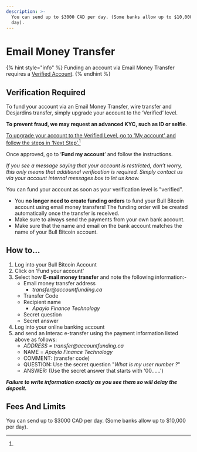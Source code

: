 ```yaml
---
description: >-
  You can send up to $3000 CAD per day. (Some banks allow up to $10,000 per
  day).
---
```


# Email Money Transfer

{% hint style="info" %}
Funding an account via Email Money Transfer requires a [Verified Account](../../../identity-verification/verification-basics/3.-verified/).
{% endhint %}

## Verification Required

To fund your account via an Email Money Transfer, wire transfer and Desjardins transfer, simply upgrade your account to the ‘Verified’ level.

**To prevent fraud, we may request an advanced KYC, such as ID or selfie**.

[To upgrade your account to the Verified Level, go to 'My account' and follow the steps in ‘Next Step’.](#user-content-fn-1)[^1]

Once approved, go to ‘**Fund my account**’ and follow the instructions.

_If you see a message saying that your account is restricted, don’t worry, this only means that additional verification is required. Simply contact us via your account internal messages box to let us know._

You can fund your account as soon as your verification level is "verified".

* You **no longer need to create funding orders** to fund your Bull Bitcoin account using email money transfers! The funding order will be created automatically once the transfer is received.
* Make sure to always send the payments from your own bank account.
* Make sure that the name and email on the bank account matches the name of your Bull Bitcoin account.

## How to...

1. Log into your Bull Bitcoin Account
2. Click on ‘Fund your account’
3. Select how **E-mail money transfer** and note the following information:-
   * Email money transfer address&#x20;
     * _transfer@accountfunding.ca_
   * Transfer Code
   * Recipient name
     * _Apaylo Finance Technology_
   * Secret question
   * Secret answer
4. Log into your online banking account&#x20;
5. and send an Interac e-transfer using the payment information  listed above as follows:
   * _ADDRESS = transfer@accountfunding.ca_
   * NAME = _Apaylo Finance Technology_
   * COMMENT: (transfer code)
   * QUESTION: Use the secret question "_What is my user number ?_"
   * ANSWER: (Use the secret answer that starts with '00......')

_**Failure to write information exactly as you see them so will delay the deposit.**_

## Fees And Limits

You can send up to $3000 CAD per day. (Some banks allow up to $10,000 per day).

[^1]: 
